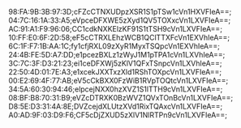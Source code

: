 98:FA:9B:3B:97:3D;cFZcCTNXUDpzXSR1S1pTSw1cVn1HXVFIeA==;
04:7C:16:1A:33:A5;eVpceDFXWE5zXyd1QV5TOXxcVn1LXVFIeA==;
AC:91:A1:F9:96:06;CC1cdkNXKElzKF91S1tTSH9cVn1LXVFIeA==;
10:FF:E0:6F:2D:58;eF5cCTRXLEhzWCB1QClTTXFcVn1EXVhIeA==;
6C:1F:F7:1B:AA:1C;fy1cfjRXL09zXyR1MyxTSQpcVn1EXVhIeA==;
24:4B:FE:5D:A7:DD;e1pcezBXLz1zWyJ1M1pTPA1cVn1LXVhIeA==;
3C:7C:3F:D3:21:23;ei1ceDFXWj5zKlV1QFxTSnpcVn1LXVhIeA==;
22:50:4D:01:7E:A3;e1xcekJXXTxzXld1RShTOXpcVn1LXVFIeA==;
00:E2:69:4F:77:AB;eV5cCkBXX0FzWiB1RVpTOQtcVn1LXVFIeA==;
34:5A:60:30:94:46;elpcejNXX0hzXVZ1S1lTTH9cVn1LXVFIeA==;
08:BF:B8:70:31:B9;eVZcDTRXK0BzWVZ1QVxTOnBcVn1LXVFIeA==;
D8:5E:D3:31:4A:8E;DVZcejdXLUtzXVd1RixTQAxcVn1LXVFIeA==;
A0:AD:9F:03:D9:F6;CF5cDjZXUD5zXlV1NlRTPn9cVn1LXVFIeA==;